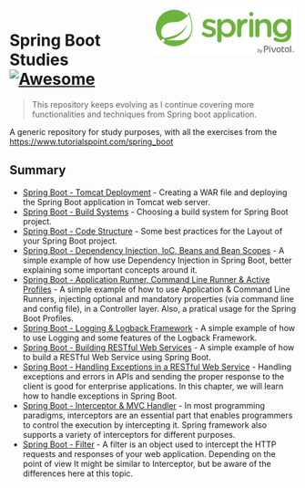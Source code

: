 <img width="250" src="img/spring-by-pivotal.png" align="right" />

# Spring Boot Studies [![Awesome](https://cdn.rawgit.com/sindresorhus/awesome/d7305f38d29fed78fa85652e3a63e154dd8e8829/media/badge.svg)](https://github.com/sindresorhus/awesome)
> This repository keeps evolving as I continue covering more functionalities and techniques from Spring boot application.

A generic repository for study purposes, with all the exercises from the https://www.tutorialspoint.com/spring_boot

## Summary

- [Spring Boot - Tomcat Deployment](https://github.com/guilhermeborgesbastos/Spring-Boot-Studies/tree/SpringBootServletInitializer) - Creating a WAR file and deploying the Spring Boot application in Tomcat web server.
- [Spring Boot - Build Systems](https://github.com/guilhermeborgesbastos/Spring-Boot-Studies/tree/BuildSystems) - Choosing a build system for Spring Boot project.
- [Spring Boot - Code Structure](https://github.com/guilhermeborgesbastos/Spring-Boot-Studies/tree/CodeStructure) - Some best practices for the Layout of your Spring Boot project.
- [Spring Boot - Dependency Injection, IoC, Beans and Bean Scopes](https://github.com/guilhermeborgesbastos/Spring-Boot-Studies/tree/BeansAndDependencyInjection) - A simple example of how use Dependency Injection in Spring Boot, better explaining some important concepts around it.
- [Spring Boot - Application Runner, Command Line Runner & Active Profiles](https://github.com/guilhermeborgesbastos/Spring-Boot-Studies/tree/SpringBootRunners) - A simple example of how to use Application & Command Line Runners, injecting optional and mandatory properties (via command line and config file), in a Controller layer. Also, a pratical usage for the Spring Boot Profiles.
- [Spring Boot - Logging & Logback Framework](https://github.com/guilhermeborgesbastos/Spring-Boot-Studies/tree/Logging) - A simple example of how to use Logging and some features of the Logback Framework.
- [Spring Boot - Building RESTful Web Services](https://github.com/guilhermeborgesbastos/Spring-Boot-Studies/tree/RESTfulWebServices) - A simple example of how to build a RESTful Web Service using Spring Boot.
- [Spring Boot - Handling Exceptions in a RESTful Web Service](https://github.com/guilhermeborgesbastos/Spring-Boot-Studies/tree/ExceptionHandling) - Handling exceptions and errors in APIs and sending the proper response to the client is good for enterprise applications. In this chapter, we will learn how to handle exceptions in Spring Boot.
- [Spring Boot - Interceptor & MVC Handler](https://github.com/guilhermeborgesbastos/Spring-Boot-Studies/tree/Interceptor) - In most programming paradigms, interceptors are an essential part that enables programmers to control the execution by intercepting it. Spring framework also supports a variety of interceptors for different purposes.
- [Spring Boot - Filter](https://github.com/guilhermeborgesbastos/Spring-Boot-Studies/tree/Filter) - A filter is an object used to intercept the HTTP requests and responses of your web application. Depending on the point of view It might be similar to Interceptor, but be aware of the differences here at this topic.